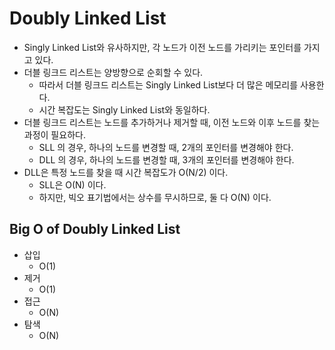# Doubly Linked List
- Singly Linked List와 유사하지만, 각 노드가 이전 노드를 가리키는 포인터를 가지고 있다.
- 더블 링크드 리스트는 양방향으로 순회할 수 있다.
  - 따라서 더블 링크드 리스트는 Singly Linked List보다 더 많은 메모리를 사용한다.
  - 시간 복잡도는 Singly Linked List와 동일하다.
- 더블 링크드 리스트는 노드를 추가하거나 제거할 때, 이전 노드와 이후 노드를 찾는 과정이 필요하다.
  - SLL 의 경우, 하나의 노드를 변경할 때, 2개의 포인터를 변경해야 한다.
  - DLL 의 경우, 하나의 노드를 변경할 때, 3개의 포인터를 변경해야 한다.
- DLL은 특정 노드를 찾을 때 시간 복잡도가 O(N/2) 이다.
  - SLL은 O(N) 이다.
  - 하지만, 빅오 표기법에서는 상수를 무시하므로, 둘 다 O(N) 이다.

## Big O of Doubly Linked List
- 삽입 
  - O(1)
- 제거
  - O(1)
- 접근
  - O(N)
- 탐색
  - O(N)

